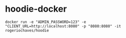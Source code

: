 # hoodie-docker

```
docker run -e "ADMIN_PASSWORD=123" -e "CLIENT_URL=http://localhost:8080" -p "8080:8080" -it rogeriochaves/hoodie
```
